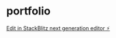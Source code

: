# portfolio

[Edit in StackBlitz next generation editor ⚡️](https://stackblitz.com/~/github.com/DjarallahBrahim/portfolio)